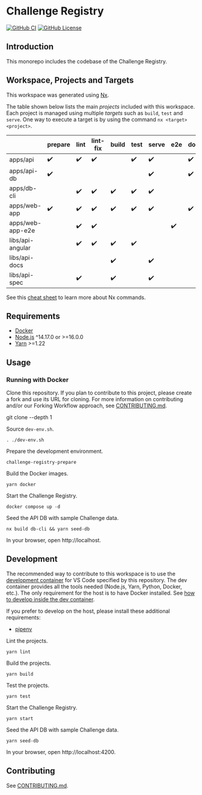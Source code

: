 # Challenge Registry

[![GitHub CI](https://img.shields.io/github/workflow/status/Sage-Bionetworks/challenge-registry/CI.svg?color=007acc&labelColor=555555&logoColor=ffffff&style=for-the-badge&logo=github)](https://github.com/Sage-Bionetworks/challenge-registry/actions)
[![GitHub License](https://img.shields.io/github/license/Sage-Bionetworks/challenge-registry.svg?color=007acc&labelColor=555555&logoColor=ffffff&style=for-the-badge&logo=github)](https://github.com/Sage-Bionetworks/challenge-registry/blob/main/LICENSE)

## Introduction

This monorepo includes the codebase of the Challenge Registry.

## Workspace, Projects and Targets

This workspace was generated using [Nx](https://nx.dev).

The table shown below lists the main *projects* included with this workspace.
Each project is managed using multiple *targets* such as `build`, `test` and
`serve`. One way to execute a target is by using the command `nx <target>
<project>`.

|                  | prepare | lint | lint-fix | build | test | serve | e2e | docker |
|------------------|---------|------|----------|-------|------|-------|-----|--------|
| apps/api         | ✔️       | ✔️    | ✔️        |       | ✔️    | ✔️     |     | ✔️      |
| apps/api-db      | ✔️       |      |          |       |      | ✔️     |     | ✔️      |
| apps/db-cli      |         | ✔️    | ✔️        | ✔️     | ✔️    | ✔️     |     |        |
| apps/web-app     | ✔️       | ✔️    | ✔️        | ✔️     | ✔️    | ✔️     |     | ✔️      |
| apps/web-app-e2e |         | ✔️    | ✔️        |       |      |       | ✔️   |        |
| libs/api-angular |         | ✔️    | ✔️        | ✔️     | ✔️    |       |     |        |
| libs/api-docs    |         |      |          | ✔️     |      | ✔️     |     |        |
| libs/api-spec    |         | ✔️    |          | ✔️     |      | ✔️     |     |        |

See this [cheat sheet] to learn more about Nx commands.

## Requirements

- [Docker]
- [Node.js] ^14.17.0 or >=16.0.0
- [Yarn] >=1.22

## Usage

### Running with Docker

Clone this repository. If you plan to contribute to this project, please create a fork and use its
URL for cloning.  For more information on contributing and/or our Forking Workflow approach, see 
[CONTRIBUTING.md](.github/CONTRIBUTING.md).

git clone --depth 1 <repo url>

Source `dev-env.sh`.

    . ./dev-env.sh

Prepare the development environment.

    challenge-registry-prepare

Build the Docker images.

    yarn docker

Start the Challenge Registry.

    docker compose up -d

Seed the API DB with sample Challenge data.

    nx build db-cli && yarn seed-db

In your browser, open http://localhost.

## Development

The recommended way to contribute to this workspace is to use the [development
container] for VS Code specified by this repository. The dev container provides
all the tools needed (Node.js, Yarn, Python, Docker, etc.). The only requirement
for the host is to have Docker installed. See [how to develop inside the dev
container].

If you prefer to develop on the host, please install these additional
requirements:

- [pipenv]

Lint the projects.

    yarn lint

Build the projects.

    yarn build

Test the projects.

    yarn test

Start the Challenge Registry.

    yarn start

Seed the API DB with sample Challenge data.

    yarn seed-db

In your browser, open http://localhost:4200.

## Contributing

See [CONTRIBUTING.md](.github/CONTRIBUTING.md).

<!-- Links -->

[cheat sheet]: ./docs/cheat-sheet.md
[Docker]: https://docs.docker.com/get-docker/
[Node.js]: https://nodejs.org/en/
[Yarn]: https://yarnpkg.com/
[pipenv]: https://pypi.org/project/pipenv/
[development container]: https://code.visualstudio.com/docs/remote/containers
[how to develop inside the dev container]: docs/dev-container.md